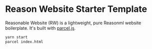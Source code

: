 # Reason Website Starter Template

Reasonable Website (RW) is a lightweight, pure Reasonml website boilerplate. It's built with [parcel.js](https://parceljs.org/).

```bash
yarn start
parcel index.html
```
